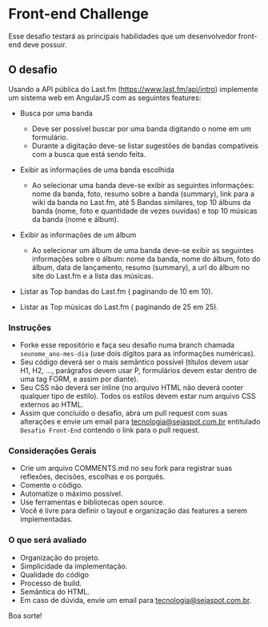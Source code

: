 # Front-end Challenge #

Esse desafio testará as principais habilidades que um desenvolvedor front-end deve possuir.


## O desafio
Usando a API pública do Last.fm (https://www.last.fm/api/intro) implemente um sistema web em AngularJS com as seguintes features:

- Busca por uma banda 
	- Deve ser possível buscar por uma banda digitando o nome em um formulário.
	- Durante a digitação deve-se listar sugestões de bandas compatíveis com a busca que está sendo feita.

- Exibir as informações de uma banda escolhida
	- Ao selecionar uma banda deve-se exibir as seguintes informações: nome da banda, foto, resumo sobre a banda (summary), link para a wiki da banda no Last.fm, até 5 Bandas similares, top 10 álbuns da banda (nome, foto e quantidade de vezes ouvidas) e top 10 músicas da banda (nome e álbum).

- Exibir as informações de um álbum
	- Ao selecionar um álbum de uma banda deve-se exibir as seguintes informações sobre o álbum: nome da banda, nome do álbum, foto do álbum, data de lançamento, resumo (summary), a url do álbum no site do Last.fm e a lista das músicas.

- Listar as Top bandas do Last.fm ( paginando de 10 em 10).

- Listar as Top músicas do Last.fm ( paginando de 25 em 25).


### Instruções ###

- Forke esse repositório e faça seu desafio numa branch chamada ```seunome_ano-mes-dia``` (use dois dígitos para as informações numéricas).
- Seu código deverá ser o mais semântico possível (títulos devem usar H1, H2, ..., parágrafos devem usar P, formulários devem estar dentro de uma tag FORM, e assim por diante).
- Seu CSS não deverá ser inline (no arquivo HTML não deverá conter qualquer tipo de estilo). Todos os estilos devem estar num arquivo CSS externos ao HTML.
- Assim que concluído o desafio, abra um pull request com suas alterações e envie um email para [tecnologia@sejaspot.com.br](mailto:tecnologia@sejaspot.com.br) entitulado ```Desafio Front-End``` contendo o link para o pull request.


### Considerações Gerais

- Crie um arquivo COMMENTS.md no seu fork para registrar suas reflexões, decisões, escolhas e os porquês.
- Comente o código.
- Automatize o máximo possível.
- Use ferramentas e bibliotecas open source.
- Você é livre para definir o layout e organização das features a serem implementadas.


### O que será avaliado ###

- Organização do projeto.
- Simplicidade da implementação.
- Qualidade do código
- Processo de build.
- Semântica do HTML.
- Em caso de dúvida, envie um email para [tecnologia@sejaspot.com.br](mailto:tecnologia@sejaspot.com.br).

Boa sorte!
